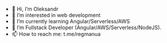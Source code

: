 - 👋 Hi, I’m Oleksandr
- 👀 I’m interested in web development
- 🌱 I’m currently learning Angular/Serverless/AWS
- 💞️ I’m Fullstack Developer (Angular/AWS/Serverless/NodeJS).
- 📫 How to reach me: t.me/regmanua

<!---
regmanua/regmanua is a ✨ special ✨ repository because its `README.md` (this file) appears on your GitHub profile.
You can click the Preview link to take a look at your changes.
--->
